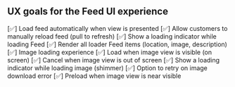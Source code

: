## UX goals for the Feed UI experience

[✅] Load feed automatically when view is presented
[✅] Allow customers to manually reload feed (pull to refresh)
[✅] Show a loading indicator while loading Feed
[✅] Render all loader Feed items (location, image, description)
[✅] Image loading experience
    [✅] Load when image view is visible (on screen)
    [✅] Cancel when image view is out of screen
    [✅] Show a loading indicator while loading image (shimmer)
    [✅] Option to retry on image download error
    [✅] Preload when image view is near visible
